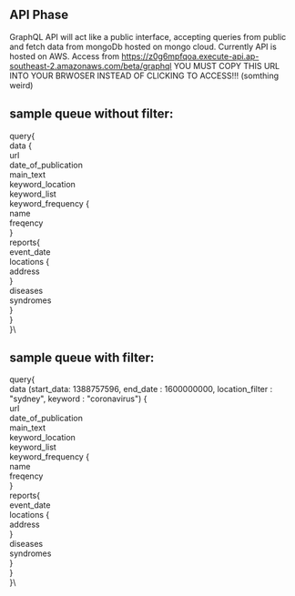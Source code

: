 ## API Phase

GraphQL API will act like a public interface, accepting queries from public and fetch data from mongoDb hosted on mongo cloud. Currently API is hosted on AWS. Access from
  https://z0g6mpfqoa.execute-api.ap-southeast-2.amazonaws.com/beta/graphql YOU MUST COPY THIS URL INTO YOUR BRWOSER INSTEAD OF CLICKING TO ACCESS!!! (somthing weird)

## sample queue without filter:
query{\
  data {\
    url\
    date_of_publication\
    main_text\
    keyword_location\
    keyword_list\
    keyword_frequency {\
      name\
      freqency\
    }\
    reports{\
      event_date\
      locations {\
        address\
      }\
      diseases\
      syndromes\
    }\
  }\
}\

## sample queue with filter:
query{\
  data (start_data: 1388757596, end_date : 1600000000, location_filter : "sydney", keyword : "coronavirus") {\
    url\
    date_of_publication\
    main_text\
    keyword_location\
    keyword_list\
    keyword_frequency {\
      name\
      freqency\
    }\
    reports{\
      event_date\
      locations {\
        address\
      }\
      diseases\
      syndromes\
    }\
  }\
}\

